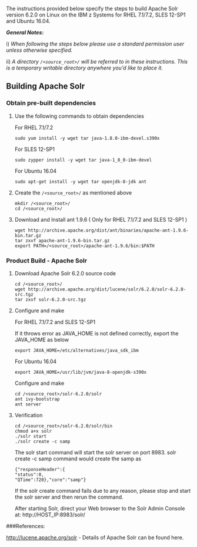 
The instructions provided below specify the steps to build Apache Solr version 6.2.0 on Linux on the IBM z Systems for RHEL 7.1/7.2, SLES 12-SP1 and Ubuntu 16.04.

_**General Notes:**_ 	

i) _When following the steps below please use a standard permission user unless otherwise specified._
	 
ii) _A directory `/<source_root>/` will be referred to in these instructions. This is a temporary writable directory anywhere you'd like to place it._

## Building Apache Solr

### Obtain pre-built dependencies

1. Use the following commands to obtain dependencies

    For RHEL 7.1/7.2
    ```shell
    sudo yum install -y wget tar java-1.8.0-ibm-devel.s390x
    ```
    
    For SLES 12-SP1
    ```shell
    sudo zypper install -y wget tar java-1_8_0-ibm-devel
    ```

    For Ubuntu 16.04
    ```shell
    sudo apt-get install -y wget tar openjdk-8-jdk ant
    ```
2. Create the `/<source_root>/` as mentioned above

    ```shell
    mkdir /<source_root>/
    cd /<source_root>/
    ```
3. Download and Install ant 1.9.6 ( Only for RHEL 7.1/7.2 and SLES 12-SP1 )

	```
	wget http://archive.apache.org/dist/ant/binaries/apache-ant-1.9.6-bin.tar.gz
	tar zxvf apache-ant-1.9.6-bin.tar.gz
	export PATH=/<source_root>/apache-ant-1.9.6/bin:$PATH
	```
	
### Product Build - Apache Solr

1. Download Apache Solr 6.2.0 source code

	```shell
	cd /<source_root>/
	wget http://archive.apache.org/dist/lucene/solr/6.2.0/solr-6.2.0-src.tgz
	tar zxvf solr-6.2.0-src.tgz
	```
2. Configure and make

	For RHEL 7.1/7.2 and SLES 12-SP1 
    
	If it throws error as JAVA_HOME is not defined correctly, export the JAVA_HOME as below
    ```shell
    export JAVA_HOME=/etc/alternatives/java_sdk_ibm
    ```
    For Ubuntu 16.04
	```shell
    export JAVA_HOME=/usr/lib/jvm/java-8-openjdk-s390x
    ```
	
	Configure and make
    ```shell
	cd /<source_root>/solr-6.2.0/solr
	ant ivy-bootstrap
	ant server
	```

3. Verification

    ```shell
    cd /<source_root>/solr-6.2.0/solr/bin
    chmod a+x solr
    ./solr start
    ./solr create -c samp
    ```
    The solr start command will start the solr server on port 8983. solr create -c samp command would create the samp as
    ```
    {"responseHeader":{
    "status":0,
    "QTime":720},"core":"samp"}
    ```
    If the solr create command fails due to any reason, please stop and start the solr server and then rerun the command. 
	    
	After starting Solr, direct your Web browser to the Solr Admin Console at: http://HOST_IP:8983/solr/

###References:

http://lucene.apache.org/solr - Details of Apache Solr can be found here.
